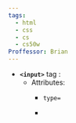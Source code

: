 ```yaml
---
tags:
  - html
  - css
  - cs
  - cs50w
Proffessor: Brian
---
```

- **`<input>`** tag : ​ 
	- Attributes:
		- `type=`

		- 
